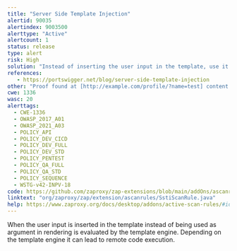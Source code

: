 ```yaml
---
title: "Server Side Template Injection"
alertid: 90035
alertindex: 9003500
alerttype: "Active"
alertcount: 1
status: release
type: alert
risk: High
solution: "Instead of inserting the user input in the template, use it as rendering argument."
references:
   - https://portswigger.net/blog/server-side-template-injection
other: "Proof found at [http://example.com/profile/?name=test] content: [<!DOCTYPE html> <html>     <head>         <title>Profile</title>     </head>     <body>         <form action=\"/\" method=\"post\">             First name:<br>             <input type=\"text\" name=\"name\" value=\"\">             <input type=\"submit\" value=\"Submit\">         </form>         <h2>Hello zj3790300zj</h2>     </body> </html>Content-Type: text/html Date: Mon, 10 Jun 2024 12:33:36 GMT Connection: keep-alive Content-Length: 328 ]"
cwe: 1336
wasc: 20
alerttags: 
  - CWE-1336
  - OWASP_2017_A01
  - OWASP_2021_A03
  - POLICY_API
  - POLICY_DEV_CICD
  - POLICY_DEV_FULL
  - POLICY_DEV_STD
  - POLICY_PENTEST
  - POLICY_QA_FULL
  - POLICY_QA_STD
  - POLICY_SEQUENCE
  - WSTG-v42-INPV-18
code: https://github.com/zaproxy/zap-extensions/blob/main/addOns/ascanrules/src/main/java/org/zaproxy/zap/extension/ascanrules/SstiScanRule.java
linktext: "org/zaproxy/zap/extension/ascanrules/SstiScanRule.java"
help: https://www.zaproxy.org/docs/desktop/addons/active-scan-rules/#id-90035
---
```

When the user input is inserted in the template instead of being used as argument in rendering is evaluated by the template engine. Depending on the template engine it can lead to remote code execution.
